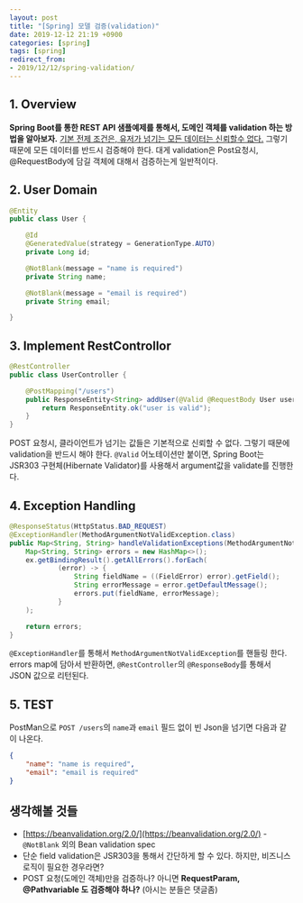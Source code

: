 ```yaml
---
layout: post
title: "[Spring] 모델 검증(validation)"
date: 2019-12-12 21:19 +0900
categories: [spring]
tags: [spring]
redirect_from: 
- 2019/12/12/spring-validation/
---
```


## 1. Overview
**Spring Boot를 통한 REST API 샘플예제를 통해서, 도메인 객체를 validation 하는 방법을 알아보자.**
<u>기본 전제 조건은, 유저가 넘기는 모든 데이터는 신뢰할수 없다.</u> 그렇기 때문에 모든 데이터를 반드시 검증해야 한다.
대게 validation은 Post요청시, @RequestBody에 담길 객체에 대해서 검증하는게 일반적이다.

## 2. User Domain 
```java
@Entity
public class User {

    @Id
    @GeneratedValue(strategy = GenerationType.AUTO)
    private Long id;

    @NotBlank(message = "name is required")
    private String name;

    @NotBlank(message = "email is required")
    private String email;

}
```

## 3. Implement RestControllor
```java
@RestController
public class UserController {

    @PostMapping("/users")
    public ResponseEntity<String> addUser(@Valid @RequestBody User user) {
        return ResponseEntity.ok("user is valid");
    }
}
```

POST 요청시, 클라이언트가 넘기는 값들은 기본적으로 신뢰할 수 없다. 그렇기 때문에 validation을 반드시 해야 한다. `@Valid` 어노테이션만 붙이면, Spring Boot는 JSR303 구현체(Hibernate Validator)를 사용해서 argument값을 validate를 진행한다. 


## 4. Exception Handling
```java
@ResponseStatus(HttpStatus.BAD_REQUEST)
@ExceptionHandler(MethodArgumentNotValidException.class)
public Map<String, String> handleValidationExceptions(MethodArgumentNotValidException ex) {
    Map<String, String> errors = new HashMap<>();
    ex.getBindingResult().getAllErrors().forEach(
            (error) -> {
                String fieldName = ((FieldError) error).getField();
                String errorMessage = error.getDefaultMessage();
                errors.put(fieldName, errorMessage);
            }
    );

    return errors;
}
```
`@ExceptionHandler`를 통해서 `MethodArgumentNotValidException`를 핸들링 한다. errors map에 담아서 반환하면, `@RestController`의 `@ResponseBody`를 통해서 JSON 값으로 리턴된다. 

## 5. TEST
PostMan으로 `POST /users`의 `name`과 `email` 필드 없이 빈 Json을 넘기면 다음과 같이 나온다.

```json
{
    "name": "name is required",
    "email": "email is required"
}

```

## 생각해볼 것들
- [https://beanvalidation.org/2.0/](https://beanvalidation.org/2.0/) - `@NotBlank` 외의 Bean validation spec
- 단순 field validation은 JSR303을 통해서 간단하게 할 수 있다. 하지만, 비즈니스 로직이 필요한 경우라면?
- POST 요청(도메인 객체)만을 검증하나? 아니면 **RequestParam, @Pathvariable 도 검증해야 하나?** (아시는 분들은 댓글좀)
